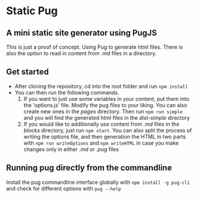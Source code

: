 # Static Pug

## A mini static site generator using PugJS

This is just a proof of concept. Using Pug to generate html files. There is also the option to read in content from .md files in a directory.

## Get started

- After cloning the repository, cd into the root folder and run `npm install`
- You can then run the following commands. 
  1. If you want to just use some variables in your content, put them into the 'options.js' file. Modify the pug files to your liking. You can also create new ones in the *pages* directory. Then run `npm run simple` and you will find the generated html files in the *dist-simple* directory
  2. If you would like to additionally use content from *.md* files in the *blocks* directory, just run `npm start`. You can also split the process of writing the options file, and then generation the HTML in two parts with `npm run writeOptions` and `npm writeHTML` in case you make changes only in either *.md* or *.pug* files

## Running pug directly from the commandline

Install the pug commandline interface globally with `npm install -g pug-cli` and check for different options with `pug --help`